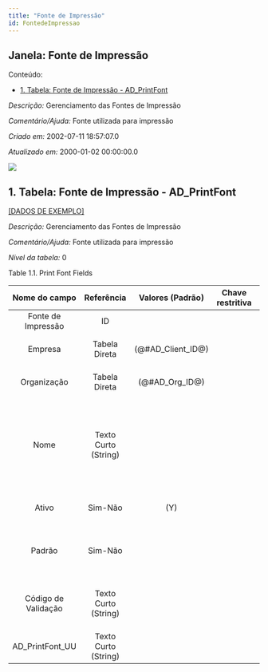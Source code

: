 ```yaml
---
title: "Fonte de Impressão"
id: FontedeImpressao
---
```

<div id="d106424e1" class="section chapter">

<div class="titlepage">

<div>

<div>

## Janela: Fonte de Impressão

</div>

</div>

</div>

<div class="toc">

<div class="toc-title">

Conteúdo:

</div>

  - <span class="section">[1. Tabela: Fonte de Impressão -
    AD\_PrintFont](#d106424e23)</span>

</div>

<span class="emphasis">*Descrição:* </span> Gerenciamento das Fontes de
Impressão

<span class="emphasis">*Comentário/Ajuda:* </span>Fonte utilizada para
impressão

<span class="emphasis"> *Criado em:* </span>2002-07-11 18:57:07.0

<span class="emphasis">*Atualizado em:* </span>2000-01-02 00:00:00.0

![](/img/manual/FontedeImpressao.png)

<div id="d106424e23" class="section section">

<div class="titlepage">

<div>

<div>

## 1. Tabela: Fonte de Impressão - AD\_PrintFont

</div>

</div>

</div>

[\[DADOS DE EXEMPLO\]](data/AD_PrintFont_data)

<span class="emphasis">*Descrição:*</span> Gerenciamento das Fontes de
Impressão

<span class="emphasis">*Comentário/Ajuda:* </span> Fonte utilizada para
impressão

<span class="emphasis">*Nível da tabela:* </span>0

</div>

<div id="d106424e40" class="table">

<div class="table-title">

Table 1.1. Print Font
Fields

</div>

<div class="table-contents">

|    Nome do campo    |      Referência      |   Valores (Padrão)   | Chave restritiva |                Regra de validação                |               Descrição               |                                                               Comentário/Ajuda                                                               |
| :-----------------: | :------------------: | :------------------: | :--------------: | :----------------------------------------------: | :-----------------------------------: | :------------------------------------------------------------------------------------------------------------------------------------------: |
| Fonte de Impressão  |          ID          |                      |                  |                                                  |          Maintain Print Font          |                                                            Font used for printing                                                            |
|       Empresa       |    Tabela Direta     | (@\#AD\_Client\_ID@) |                  |        AD\_Client.AD\_Client\_ID \< \> 0         |  (semelhante ao primeiro relatório)   |                                                             (ver o mesmo acima)                                                              |
|     Organização     |    Tabela Direta     |  (@\#AD\_Org\_ID@)   |                  | (AD\_Org.IsSummary='N' OR AD\_Org.AD\_Org\_ID=0) |  (semelhante ao primeiro relatório)   |                                                             (ver o mesmo acima)                                                              |
|        Nome         | Texto Curto (String) |                      |                  |                                                  | Alphanumeric identifier of the entity | The name of an entity (record) is used as an default search option in addition to the search key. The name is up to 60 characters in length. |
|        Ativo        |       Sim-Não        |         (Y)          |                  |                                                  |  (semelhante ao primeiro relatório)   |                                                             (ver o mesmo acima)                                                              |
|       Padrão        |       Sim-Não        |                      |                  |                                                  |             Default value             |                                The Default Checkbox indicates if this record will be used as a default value.                                |
| Código de Validação | Texto Curto (String) |                      |                  |                                                  |            Validation Code            |                                    The Validation Code displays the date, time and message of the error.                                     |
|  AD\_PrintFont\_UU  | Texto Curto (String) |                      |                  |                                                  |                                       |                                                                                                                                              |

</div>

</div>

  

</div>
